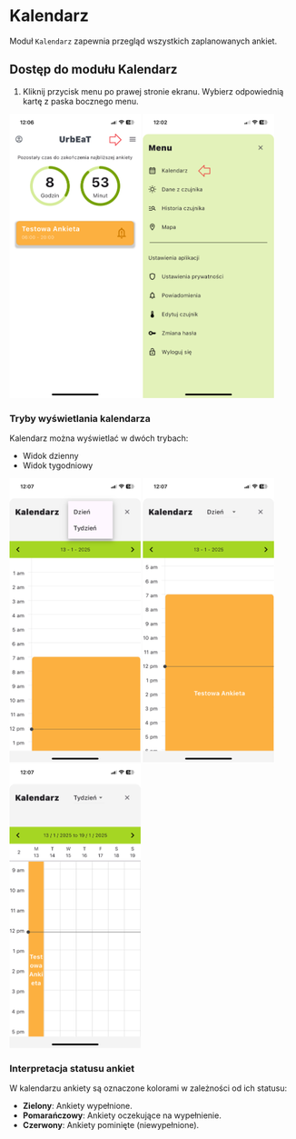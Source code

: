 # Kalendarz

Moduł `Kalendarz` zapewnia przegląd wszystkich zaplanowanych ankiet.

## Dostęp do modułu Kalendarz
1. Kliknij przycisk menu po prawej stronie ekranu.
Wybierz odpowiednią kartę z paska bocznego menu.

<img alt="alt_text" height="500" src="imgs/main_screen_menu.png"/>
<img alt="alt_text" height="500" src="imgs/menu_screen_calendar.png"/>

### Tryby wyświetlania kalendarza
Kalendarz można wyświetlać w dwóch trybach:
- Widok dzienny
- Widok tygodniowy

<img alt="alt_text" height="500" src="imgs/calendar_day_week_screen.PNG"/>
<img alt="alt_text" height="500" src="imgs/calendar_day_screen.PNG"/>
<img alt="alt_text" height="500" src="imgs/calendar_week_screen.PNG"/>

### Interpretacja statusu ankiet
W kalendarzu ankiety są oznaczone kolorami w zależności od ich statusu:
- **Zielony**: Ankiety wypełnione.
- **Pomarańczowy**: Ankiety oczekujące na wypełnienie.
- **Czerwony**: Ankiety pominięte (niewypełnione).
